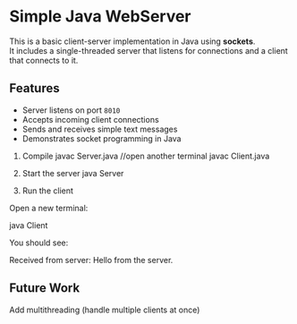 # Simple Java WebServer

This is a basic client-server implementation in Java using **sockets**.  
It includes a single-threaded server that listens for connections and a client that connects to it.

## Features
- Server listens on port `8010`
- Accepts incoming client connections
- Sends and receives simple text messages
- Demonstrates socket programming in Java

1. Compile
   javac Server.java
   //open another terminal
   javac Client.java

3. Start the server
  java Server

4. Run the client

  Open a new terminal:

  java Client

You should see:

Received from server: Hello from the server.

## Future Work

Add multithreading (handle multiple clients at once)

